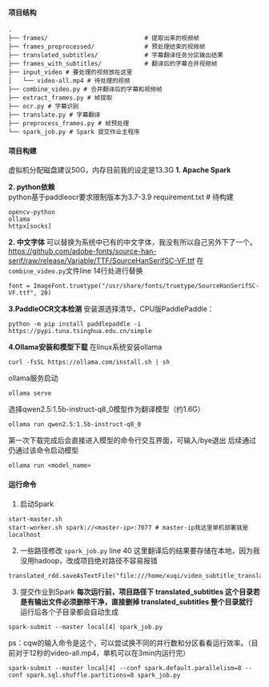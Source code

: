 #### 项目结构

```
.
├── frames/                           # 提取出来的视频帧
├── frames_preprocessed/              # 预处理结束的视频帧
├── translated_subtitles/             # 字幕翻译任务分区输出结果
├── frames_with_subtitles/            # 翻译后的字幕合并视频帧
├── input_video # 要处理的视频放在这里
│   └── video-all.mp4 # 待处理的视频
├── combine_video.py # 合并翻译后的字幕和视频帧
├── extract_frames.py # 帧提取
├── ocr.py # 字幕识别
├── translate.py # 字幕翻译
├── preprocess_frames.py # 帧预处理
└── spark_job.py # Spark 提交作业主程序
```

#### 项目构建
虚拟机分配磁盘建议50G，内存目前我的设定是13.3G
**1. Apache Spark**  

**2. python依赖**  
python基于paddleocr要求限制版本为3.7-3.9
requirement.txt # 待构建
```
opencv-python
ollama
httpx[socks]
```

**2. 中文字体**
可以替换为系统中已有的中文字体，我没有所以自己另外下了一个。
https://github.com/adobe-fonts/source-han-serif/raw/release/Variable/TTF/SourceHanSerifSC-VF.ttf
在`combine_video.py`文件line 14行处进行替换
```
font = ImageFont.truetype("/usr/share/fonts/truetype/SourceHanSerifSC-VF.ttf", 20)
```

**3.PaddleOCR文本检测**
安装源选择清华，CPU版PaddlePaddle：
```
python -m pip install paddlepaddle -i https://pypi.tuna.tsinghua.edu.cn/simple
```

**4.Ollama安装和模型下载**
在linux系统安装ollama
```
curl -fsSL https://ollama.com/install.sh | sh
```
ollama服务启动
```
ollama serve
```
选择qwen2.5:1.5b-instruct-q8_0模型作为翻译模型（约1.6G）
```
ollama run qwen2.5:1.5b-instruct-q8_0
```
第一次下载完成后会直接进入模型的命令行交互界面，可输入/bye退出
后续通过仍通过该命令启动模型
```
ollama run <model_name>
```

#### 运行命令
1. 启动Spark
```
start-master.sh
start-worker.sh spark://<master-ip>:7077 # master-ip我这里单机部署就是localhost
```
2. 一些路径修改
`spark_job.py` line 40 这里翻译后的结果要存储在本地，因为我没用hadoop，改成项目绝对路径不容易报错
```
translated_rdd.saveAsTextFile("file:///home/xuqi/video_subtitle_translation/translated_subtitles")
```
3. 提交作业到Spark
**每次运行前，项目路径下 translated_subtitles 这个目录若是有输出文件必须删除干净，直接删掉 translated_subtitles 整个目录就行**  
运行后各个子目录都会自动生成
```
spark-submit --master local[4] spark_job.py
```
ps：cqw的输入命令是这个，可以尝试换不同的并行数和分区看看运行效率。（目前对于12秒的video-all.mp4，单机可以在3min内运行完）
```
spark-submit --master local[4] --conf spark.default.parallelism=8 --conf spark.sql.shuffle.partitions=8 spark_job.py
```


